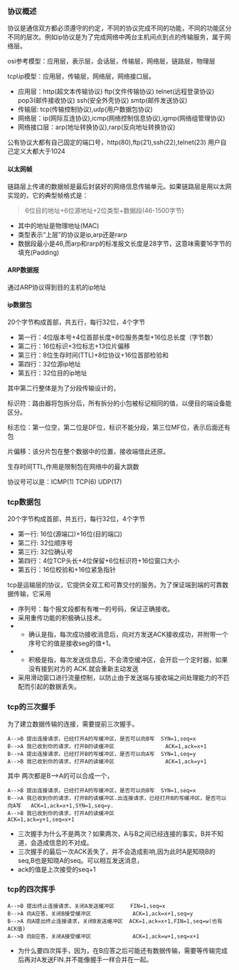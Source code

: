 ### 协议概述
协议是通信双方都必须遵守的约定，不同的协议完成不同的功能，不同的功能区分不同的层次。例如ip协议是为了完成网络中两台主机间点到点的传输服务，属于网络层。

osi参考模型：应用层，表示层，会话层，传输层，网络层，链路层，物理层

tcp\ip模型：应用层，传输层，网络层，网络接口层。
+ 应用层：http(超文本传输协议) ftp(文件传输协议) telnet(远程登录协议) pop3(邮件接收协议) ssh(安全外壳协议) smtp(邮件发送协议)
+ 传输层: tcp(传输控制协议),udp(用户数据包协议)
+ 网络层：ip(网际互连协议),icmp(网络控制信息协议),igmp(网络组管理协议)
+ 网络接口层：arp(地址转换协议),rarp(反向地址转换协议)

公有协议大都有自己固定的端口号，http(80),ftp(21),ssh(22),telnet(23) 用户自己定义大都大于1024

#### 以太网帧
链路层上传递的数据帧是最后封装好的网络信息传输单元。如果链路层是用以太网实现的，它的典型帧格式是：

> 6位目的地址+6位源地址+2位类型+数据段(46-1500字节)

+ 其中的地址是物理地址(MAC)
+ 类型表示“上层”的协议是ip,arp还是rarp
+ 数据段最小是46,而arp和rarp的标准报文长度是28字节，这意味需要16字节的填充(Padding)

#### ARP数据报
通过ARP协议得到目的主机的ip地址

#### ip数据包
20个字节构成首部，共五行，每行32位，4个字节
+ 第一行：4位版本号+4位首部长度+8位服务类型+16位总长度（字节数）
+ 第二行：16位标识+3位标志+13位片偏移
+ 第三行：8位生存时间(TTL)+8位协议+16位首部检验和
+ 第四行：32位源ip地址
+ 第五行：32位目的ip地址

其中第二行整体是为了分段传输设计的，

标识符：路由器将包拆分后，所有拆分的小包被标记相同的值，以便目的端设备能区分。

标志位：第一位空，第二位是DF位，标识不能分段，第三位MF位，表示后面还有包

片偏移：该分片包在整个数据中的位置，接收端借此还原。

生存时间TTL,作用是限制包在网络中的最大跳数

协议号可以是：ICMP(1)  TCP(6) UDP(17)
### tcp数据包
20个字节构成首部，共五行，每行32位，4个字节
+ 第一行: 16位(源端口)+16位(目的端口)
+ 第二行: 32位顺序号
+ 第三行: 32位确认号
+ 第四行：4位TCP头长+4位保留+6位标识符+16位窗口大小
+ 第五行：16位校验和+16位紧急指针

tcp是运输层的协议，它提供全双工和可靠交付的服务。为了保证端到端的可靠数据传输，它采用
+ 序列号：每个报文段都有有唯一的号码，保证正确接收。
+ 采用重传功能的积极确认技术。
+ + 确认是指，每次成功接收消息后，向对方发送ACK接收成功，并附带一个序号它的值是接收seg的值+1。
+ + 积极是指，每次发送信息后，不会清空缓冲区，会开启一个定时器，如果没有接到对方的 ACK.就会重新主动发送
+ 采用滑动窗口进行流量控制，以防止由于发送端与接收端之间处理能力的不匹配而引起的数据丢失。

### tcp的三次握手
为了建立数据传输的连接，需要提前三次握手。

```
A-->B 提出连接请求，已经打开A的写缓冲区，是否可以向B写  SYN=1,seq=x
B-->A 我已收到你的请求，打开B的读缓冲区                ACK=1,ack=x+1
B-->A 提出连接请求，已经打开B的写缓冲区，是否可以向A写  SYN=1,seq=y
A-->B 我已收到你的请求，打开A的读缓冲区                ACK=1,ack=y+1
```
其中 两次都是B-->A的可以合成一个，
```
A-->B 提出连接请求，已经打开A的写缓冲区，是否可以向B写  SYN=1,seq=x
B-->A 我已收到你的请求，打开B的读缓冲区.出连接请求，已经打开B的写缓冲区，是否可以向A写   ACK=1,ack=x+1,SYN=1,seq=y.
A-->B 我已收到你的请求，打开A的读缓冲区                ACK=1,ack=y+1,seq=x+1
```
+ 三次握手为什么不是两次？如果两次，A与B之间已经连接的事实，B并不知道，会造成信息的不对成。
+ 三次握手的最后一次ACK丢失了，并不会造成影响,因为此时A是知晓B的seq,B也是知晓A的seq。可以相互发送消息，
+ ack的值是上次接受的seq+1
### tcp的四次挥手
```
A-->B 提出终止连接请求，关闭A发送缓冲区     FIN=1,seq=x
B-->A 向A应答，关闭B接受缓冲区             ACK=1,ack=x+1,seq=y
B-->A 向A提出终止连接请求，关闭B发送缓冲区  ACK=1,ack=x+1,FIN=1,seq=w(也有ACK值)
A-->B 向B应答，关闭A接受缓冲区             ACK=1,ack=w+1,seq=x+1
```
+ 为什么要四次挥手，因为，在B应答之后可能还有数据传输，需要等传输完成后再对A发送FIN.并不能像握手一样合并在一起。
